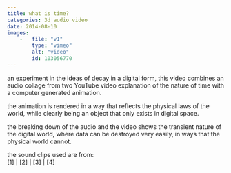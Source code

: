 ```yaml
---
title: what is time?
categories: 3d audio video
date: 2014-08-10
images:
    -   file: "v1"
        type: "vimeo"
        alt: "video"
        id: 103056770
---
```

an experiment in the ideas of decay in a digital form, this video combines an audio
collage from two YouTube video explanation of the nature of time with a computer
generated animation.

the animation is rendered in a way that reflects the physical laws of the world,
while clearly being an object that only exists in digital space.

the breaking down of the audio and the video shows the transient nature of the
digital world, where data can be destroyed very easily, in ways that the physical
world cannot.

<div class="center">
the sound clips used are from:
<br/>
<a href="https://www.youtube.com/watch?v=Lq15zFWV-GQ" id="hoverline">[1]</a> | <a href="https://www.youtube.com/watch?v=CxKLDxHpfCE" id="hoverline">[2]</a> | <a href="http://www.freesound.org/people/ERH/" id="hoverline">[3]</a> | <a href="http://www.freesound.org/people/Corsica_S/" id="hoverline">[4]</a>
</div>